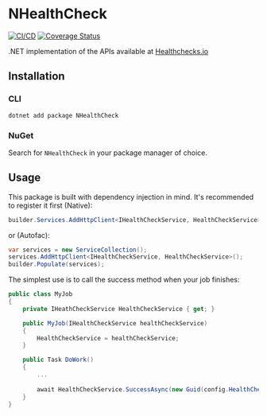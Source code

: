 # NHealthCheck

[![CI/CD](https://github.com/FizzBuzz791/NHealthCheck/actions/workflows/dotnet.yml/badge.svg)](https://github.com/FizzBuzz791/NHealthCheck/actions/workflows/dotnet.yml)
[![Coverage Status](https://coveralls.io/repos/github/FizzBuzz791/NHealthCheck/badge.svg?branch=main)](https://coveralls.io/github/FizzBuzz791/NHealthCheck?branch=main)

.NET implementation of the APIs available at [Healthchecks.io](https://healthchecks.io)

## Installation

### CLI

`dotnet add package NHealthCheck`

### NuGet

Search for `NHealthCheck` in your package manager of choice.

## Usage

This package is built with dependency injection in mind. It's recommended to register it first (Native):

```csharp
builder.Services.AddHttpClient<IHealthCheckService, HealthCheckService>();
```

or (Autofac):

```csharp
var services = new ServiceCollection();
services.AddHttpClient<IHealthCheckService, HealthCheckService>();
builder.Populate(services);
```

The simplest use is to call the success method when your job finishes:

```csharp
public class MyJob
{
    private IHeathCheckService HealthCheckService { get; }

    public MyJob(IHealthCheckService healthCheckService)
    {
        HealthCheckService = healthCheckService;
    } 

    public Task DoWork()
    {
        ...
        
        await HealthCheckService.SuccessAsync(new Guid(config.HealthCheckGuid));
    }
}
```